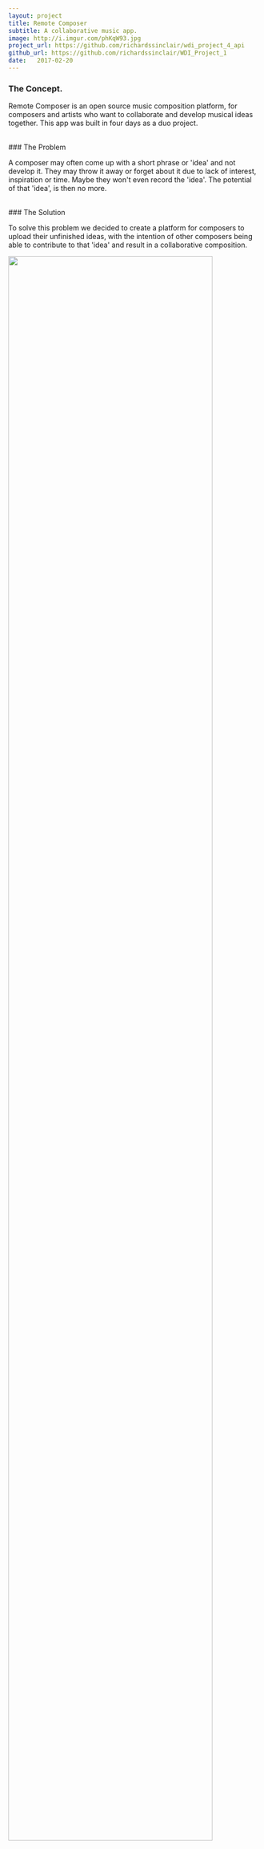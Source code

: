 ```yaml
---
layout: project
title: Remote Composer
subtitle: A collaborative music app.
image: http://i.imgur.com/phKqW93.jpg
project_url: https://github.com/richardssinclair/wdi_project_4_api
github_url: https://github.com/richardssinclair/WDI_Project_1
date:   2017-02-20
---
```

### The Concept.

<p>Remote Composer is an open source music composition platform, for composers and artists who want to collaborate and develop musical ideas together. This app was built in four days as a duo project.</p>

<br/>
### The Problem
<p>A composer may often come up with a short phrase or 'idea' and not develop it. They may throw it away or forget about it due to lack of interest, inspiration or time. Maybe they won't even record the 'idea'. The potential of that 'idea', is then no more.</p>

<br/>
### The Solution
<p>To solve this problem we decided to create a platform for composers to upload their unfinished ideas, with the intention of other composers being able to contribute to that 'idea' and result in a collaborative composition.</p>

  <img width="90%" src="http://i1174.photobucket.com/albums/r613/jgburton/Ideas_zpsww5zv5vn.png" alt="">



<!-- ![alt text](http://i1174.photobucket.com/albums/r613/jgburton/Submit%20Idea_zpsp6i4us5n.png "Submit Ideas")
 <br/>

**Audio Upload via FileStack**
<br/>
![alt text](http://i1174.photobucket.com/albums/r613/jgburton/Screen%20Shot%202017-03-08%20at%2011.38.29_zpsvyqkewei.png "File Stack")
<br/> -->

### Tech used:

<ul>
<li>Ruby on Rails</li>
<li>PostgreSQL</li>
<li>AngularJS</li>
<li>HTML</li>
<li>SCSS/SASS</li>
<li>Bootstrap</li>
<li>FileStack</li>
</ul>

<br/>

Read more about Remote Composer at [GitHub](https://github.com/jgburton/wdi_project_4_api)
